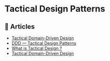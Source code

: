 # Tactical Design Patterns

## 📕 Articles

- [Tactical Domain-Driven Design](https://vaadin.com/learn/tutorials/ddd/tactical_domain_driven_design) 
- [DDD — Tactical Design Patterns](https://afedyanin.wordpress.com/2016/04/27/ddd-tactical-design-patterns/)
- [What is Tactical Design ?](https://thedomaindrivendesign.io/what-is-tactical-design/)
- [Tactical Domain-Driven Design](https://dev.to/peholmst/tactical-domain-driven-design-17dp)
